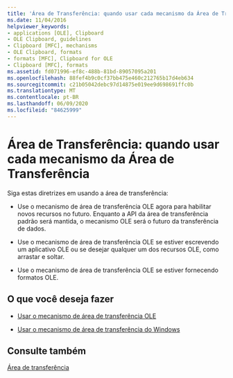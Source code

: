 ```yaml
---
title: 'Área de Transferência: quando usar cada mecanismo da Área de Transferência'
ms.date: 11/04/2016
helpviewer_keywords:
- applications [OLE], Clipboard
- OLE Clipboard, guidelines
- Clipboard [MFC], mechanisms
- OLE Clipboard, formats
- formats [MFC], Clipboard for OLE
- Clipboard [MFC], formats
ms.assetid: fd071996-ef8c-488b-81bd-89057095a201
ms.openlocfilehash: 88fef4b9c0cf37bb475e460c212765b17d4eb634
ms.sourcegitcommit: c21b05042debc97d14875e019ee9d698691ffc0b
ms.translationtype: MT
ms.contentlocale: pt-BR
ms.lasthandoff: 06/09/2020
ms.locfileid: "84625999"
---
```

# <a name="clipboard-when-to-use-each-clipboard-mechanism"></a>Área de Transferência: quando usar cada mecanismo da Área de Transferência

Siga estas diretrizes em usando a área de transferência:

- Use o mecanismo de área de transferência OLE agora para habilitar novos recursos no futuro. Enquanto a API da área de transferência padrão será mantida, o mecanismo OLE será o futuro da transferência de dados.

- Use o mecanismo de área de transferência OLE se estiver escrevendo um aplicativo OLE ou se desejar qualquer um dos recursos OLE, como arrastar e soltar.

- Use o mecanismo de área de transferência OLE se estiver fornecendo formatos OLE.

## <a name="what-do-you-want-to-do"></a>O que você deseja fazer

- [Usar o mecanismo de área de transferência OLE](clipboard-using-the-ole-clipboard-mechanism.md)

- [Usar o mecanismo de área de transferência do Windows](clipboard-using-the-windows-clipboard.md)

## <a name="see-also"></a>Consulte também

[Área de transferência](clipboard.md)
